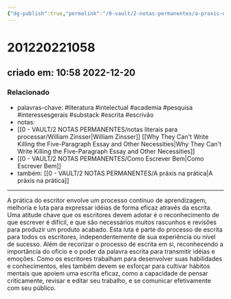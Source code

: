 ```yaml
---
{"dg-publish":true,"permalink":"/0-vault/2-notas-permanentes/a-praxis-do-escritor/","tags":["permanente","literatura","intelectual","academia","pesquisa","interessesgerais","substack","escrita","escrivão"],"dgHomeLink":true,"dgShowLocalGraph":true,"dgShowFileTree":true,"dgEnableSearch":true,"noteIcon":""}
---
```


# 201220221058
## criado em: 10:58 2022-12-20

### Relacionado
- palavras-chave: #literatura #intelectual #academia #pesquisa #interessesgerais #substack #escrita #escrivão 
- notas: 
- [[0 - VAULT/2 NOTAS PERMANENTES/notas literais para processar/William Zinsser\|William Zinsser]] [[Why They Can't Write Killing the Five-Paragraph Essay and Other Necessities\|Why They Can't Write Killing the Five-Paragraph Essay and Other Necessities]]
- [[0 - VAULT/2 NOTAS PERMANENTES/Como Escrever Bem\|Como Escrever Bem]]
- também: [[0 - VAULT/2 NOTAS PERMANENTES/A práxis na prática\|A práxis na prática]]
---
A prática do escritor envolve um processo contínuo de aprendizagem, melhoria e luta para expressar idéias de forma eficaz através da escrita. Uma atitude chave que os escritores devem adotar é o reconhecimento de que escrever é difícil, e que são necessários muitos rascunhos e revisões para produzir um produto acabado. Esta luta é parte do processo de escrita para todos os escritores, independentemente de sua experiência ou nível de sucesso. Além de recorizar o processo de escrita em si, reconhecendo a importância do ofício e o poder da palavra escrita para transmitir idéias e emoções. Como os escritores trabalham para desenvolver suas habilidades e conhecimentos, eles também devem se esforçar para cultivar hábitos mentais que apoiem uma escrita eficaz, como a capacidade de pensar criticamente, revisar e editar seu trabalho, e se comunicar efetivamente com seu público.